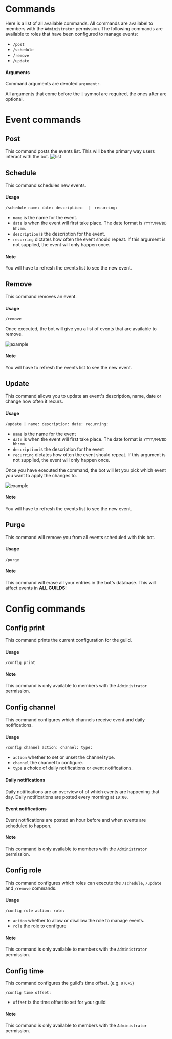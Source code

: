 # Commands

Here is a list of all available commands. All commands are availabel to members with the `Administrator` permission. The following commands are available to roles that have been configured to manage events:
- `/post`
- `/schedule`
- `/remove`
- `/update`

#### Arguments
Command arguments are denoted `argument:`.

All arguments that come before the `|` symnol are required, the ones after are optional.

# Event commands

## Post
This command posts the events list. This will be the primary way users interact with the bot.
![list](media/list.png)



## Schedule
This command schedules new events.

#### Usage
```discord
/schedule name: date: description:  |  recurring:
```

- `name` is the name for the event.
- `date` is when the event will first take place. The date format is `YYYY/MM/DD hh:mm`.
- `description` is the description for the event.
- `recurring` dictates how often the event should repeat. If this argument is not supplied, the event will only happen once.

#### Note
You will have to refresh the events list to see the new event.


## Remove
This command removes an event.

#### Usage
```discord
/remove
```

Once executed, the bot will give you a list of events that are available to remove.

![example](media/remove.gif)

#### Note
You will have to refresh the events list to see the new event.



## Update
This command allows you to update an event's description, name, date or change how often it recurs.

#### Usage
```discord
/update | name: description: date: recurring:
```
- `name` is the name for the event
- `date` is when the event will first take place. The date format is `YYYY/MM/DD hh:mm`
- `description` is the description for the event
- `recurring` dictates how often the event should repeat. If this argument is not supplied, the event will only happen once.

Once you have executed the command, the bot will let you pick which event you want to apply the changes to.

![example](media/update.gif)

#### Note
You will have to refresh the events list to see the new event.



## Purge
This command will remove you from all events scheduled with this bot.

#### Usage
```discord
/purge
```

#### Note
This command will erase all your entries in the bot's database. This will affect events in **ALL GUILDS**!


# Config commands

## Config print
This command prints the current configuration for the guild.

#### Usage
```discord
/config print
```

#### Note
This command is only available to members with the `Administrator` permission.


## Config channel
This command configures which channels receive event and daily notifications.

#### Usage
```discord
/config channel action: channel: type:
```
- `action` whether to set or unset the channel type.
- `channel` the channel to configure.
- `type` a choice of daily notifications or event notifications.

#### Daily notifications
Daily notifications are an overview of of which events are happening that day. Daily notifications are posted every morning at `10:00`.

#### Event notifications
Event notifications are posted an hour before and when events are scheduled to happen.

#### Note
This command is only available to members with the `Administrator` permission.


## Config role

This command configures which roles can execute the `/schedule`, `/update` and `/remove` commands.

#### Usage
```discord
/config role action: role:
```
- `action` whether to allow or disallow the role to manage events.
- `role` the role to configure

#### Note
This command is only available to members with the `Administrator` permission.


## Config time
This command configures the guild's time offset. (e.g. `UTC+5`)

```discord
/config time offset:
```
- `offset` is the time offset to set for your guild

#### Note
This command is only available to members with the `Administrator` permission.
